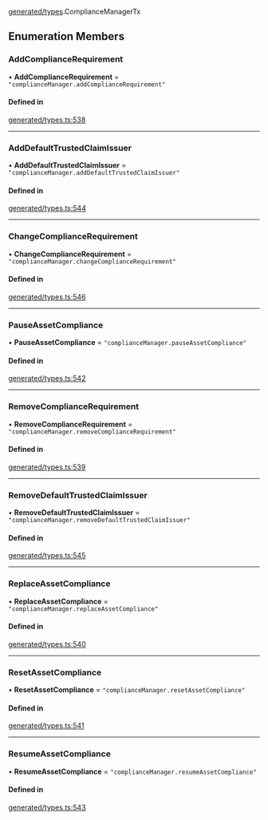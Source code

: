 [generated/types](../../../Modules/Generated/Types.md).ComplianceManagerTx

## Enumeration Members

### AddComplianceRequirement

• **AddComplianceRequirement** = ``"complianceManager.addComplianceRequirement"``

#### Defined in

[generated/types.ts:538](https://github.com/PolymeshAssociation/polymesh-sdk/blob/15be87e8/src/generated/types.ts#L538)

___

### AddDefaultTrustedClaimIssuer

• **AddDefaultTrustedClaimIssuer** = ``"complianceManager.addDefaultTrustedClaimIssuer"``

#### Defined in

[generated/types.ts:544](https://github.com/PolymeshAssociation/polymesh-sdk/blob/15be87e8/src/generated/types.ts#L544)

___

### ChangeComplianceRequirement

• **ChangeComplianceRequirement** = ``"complianceManager.changeComplianceRequirement"``

#### Defined in

[generated/types.ts:546](https://github.com/PolymeshAssociation/polymesh-sdk/blob/15be87e8/src/generated/types.ts#L546)

___

### PauseAssetCompliance

• **PauseAssetCompliance** = ``"complianceManager.pauseAssetCompliance"``

#### Defined in

[generated/types.ts:542](https://github.com/PolymeshAssociation/polymesh-sdk/blob/15be87e8/src/generated/types.ts#L542)

___

### RemoveComplianceRequirement

• **RemoveComplianceRequirement** = ``"complianceManager.removeComplianceRequirement"``

#### Defined in

[generated/types.ts:539](https://github.com/PolymeshAssociation/polymesh-sdk/blob/15be87e8/src/generated/types.ts#L539)

___

### RemoveDefaultTrustedClaimIssuer

• **RemoveDefaultTrustedClaimIssuer** = ``"complianceManager.removeDefaultTrustedClaimIssuer"``

#### Defined in

[generated/types.ts:545](https://github.com/PolymeshAssociation/polymesh-sdk/blob/15be87e8/src/generated/types.ts#L545)

___

### ReplaceAssetCompliance

• **ReplaceAssetCompliance** = ``"complianceManager.replaceAssetCompliance"``

#### Defined in

[generated/types.ts:540](https://github.com/PolymeshAssociation/polymesh-sdk/blob/15be87e8/src/generated/types.ts#L540)

___

### ResetAssetCompliance

• **ResetAssetCompliance** = ``"complianceManager.resetAssetCompliance"``

#### Defined in

[generated/types.ts:541](https://github.com/PolymeshAssociation/polymesh-sdk/blob/15be87e8/src/generated/types.ts#L541)

___

### ResumeAssetCompliance

• **ResumeAssetCompliance** = ``"complianceManager.resumeAssetCompliance"``

#### Defined in

[generated/types.ts:543](https://github.com/PolymeshAssociation/polymesh-sdk/blob/15be87e8/src/generated/types.ts#L543)
